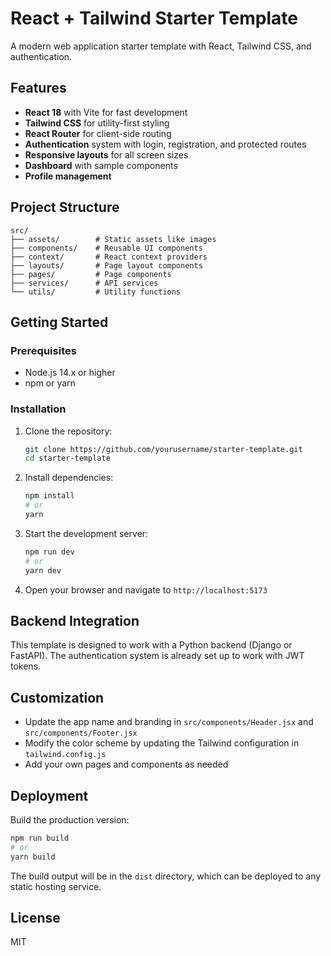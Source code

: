 # React + Tailwind Starter Template

A modern web application starter template with React, Tailwind CSS, and authentication.

## Features

- **React 18** with Vite for fast development
- **Tailwind CSS** for utility-first styling
- **React Router** for client-side routing
- **Authentication** system with login, registration, and protected routes
- **Responsive layouts** for all screen sizes
- **Dashboard** with sample components
- **Profile management**

## Project Structure

```
src/
├── assets/        # Static assets like images
├── components/    # Reusable UI components
├── context/       # React context providers
├── layouts/       # Page layout components
├── pages/         # Page components
├── services/      # API services
└── utils/         # Utility functions
```

## Getting Started

### Prerequisites

- Node.js 14.x or higher
- npm or yarn

### Installation

1. Clone the repository:

   ```bash
   git clone https://github.com/yourusername/starter-template.git
   cd starter-template
   ```

2. Install dependencies:

   ```bash
   npm install
   # or
   yarn
   ```

3. Start the development server:

   ```bash
   npm run dev
   # or
   yarn dev
   ```

4. Open your browser and navigate to `http://localhost:5173`

## Backend Integration

This template is designed to work with a Python backend (Django or FastAPI). The authentication system is already set up to work with JWT tokens.

## Customization

- Update the app name and branding in `src/components/Header.jsx` and `src/components/Footer.jsx`
- Modify the color scheme by updating the Tailwind configuration in `tailwind.config.js`
- Add your own pages and components as needed

## Deployment

Build the production version:

```bash
npm run build
# or
yarn build
```

The build output will be in the `dist` directory, which can be deployed to any static hosting service.

## License

MIT
